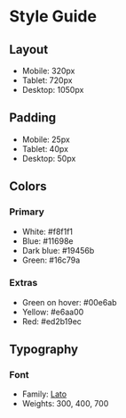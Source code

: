 # Style Guide

## Layout

- Mobile: 320px
- Tablet: 720px
- Desktop: 1050px

## Padding

- Mobile: 25px
- Tablet: 40px
- Desktop: 50px

## Colors

### Primary

- White: #f8f1f1
- Blue: #11698e
- Dark blue: #19456b
- Green: #16c79a

### Extras

- Green on hover: #00e6ab
- Yellow: #e6aa00
- Red: #ed2b19ec

## Typography

### Font

- Family: [Lato](https://fonts.google.com/specimen/Lato)
- Weights: 300, 400, 700

